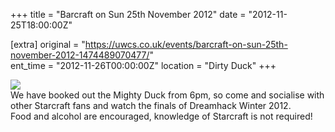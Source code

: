 +++
title = "Barcraft on Sun 25th November 2012"
date = "2012-11-25T18:00:00Z"

[extra]
original = "https://uwcs.co.uk/events/barcraft-on-sun-25th-november-2012-1474489070477/"    
ent_time = "2012-11-26T00:00:00Z"
location = "Dirty Duck"
+++

[![](http://zed0.co.uk/Misc/Barcraft3_Poster_Full.thm.png)](http://zed0.co.uk/Misc/Barcraft3_Poster_Full.png)  
We have booked out the Mighty Duck from 6pm, so come and socialise with other Starcraft fans and watch the finals of Dreamhack Winter 2012.  
Food and alcohol are encouraged, knowledge of Starcraft is not required\!

